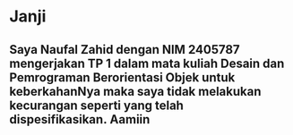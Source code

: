 # Janji
## Saya Naufal Zahid dengan NIM 2405787 mengerjakan TP 1 dalam mata kuliah Desain dan Pemrograman Berorientasi Objek untuk keberkahanNya maka saya tidak melakukan kecurangan seperti yang telah dispesifikasikan. Aamiin
